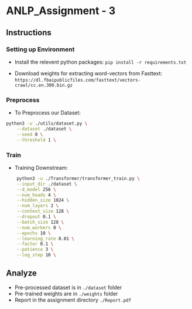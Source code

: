 # ANLP_Assignment - 3

## Instructions

### Setting up Environment

- Install the relevent python packages: `pip install -r requirements.txt`
<!-- - Download `Spacy` pre-trained pipeline for tokenization: `python3 -m spacy install en_core_web_md` -->
- Download weights for extracting word-vectors from Fasttext: `https://dl.fbaipublicfiles.com/fasttext/vectors-crawl/cc.en.300.bin.gz`

### Preprocess

- To Preprocess our Dataset: 
```bash
python3 -u ./utils/dataset.py \
	--dataset ./dataset \
	--seed 0 \
	--threshold 1 \

```

### Train

- Training Downstream:
```bash
    python3 -u ./Transformer/transformer_train.py \
	--input_dir ./dataset \
	--d_model 256 \
	--num_heads 4 \
	--hidden_size 1024 \
	--num_layers 2 \
	--context_size 128 \
	--dropout 0.1 \
	--batch_size 128 \
	--num_workers 0 \
	--epochs 10 \
	--learning_rate 0.01 \
	--factor 0.1 \
	--patience 3 \
	--log_step 10 \
```

## Analyze

- Pre-processed dataset is in `./dataset` folder
- Pre-trained weights are in `./weights` folder
- Report in the assignment directory `./Report.pdf`
